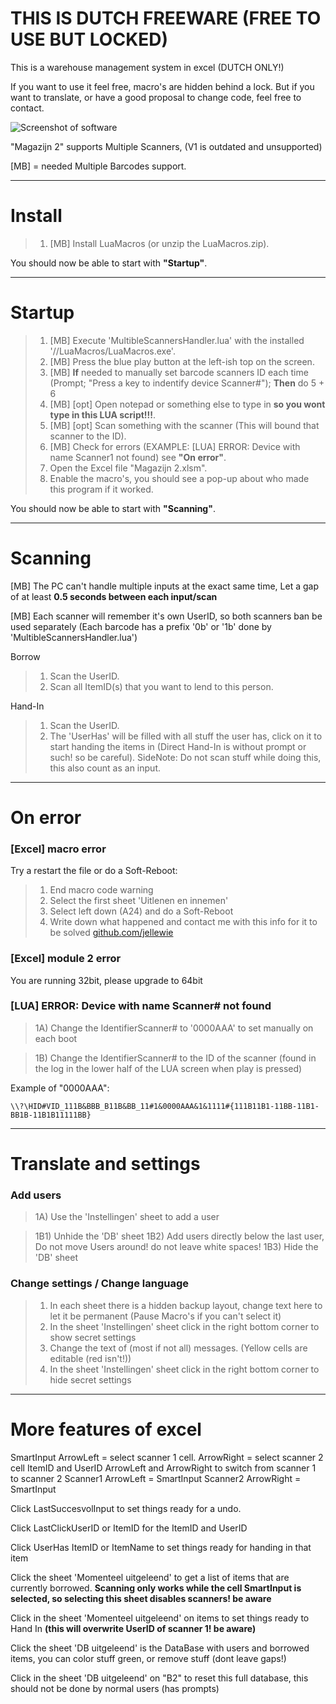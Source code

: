 # THIS IS DUTCH FREEWARE (FREE TO USE BUT LOCKED)
This is a warehouse management system in excel (DUTCH ONLY!)

If you want to use it feel free, macro's are hidden behind a lock. 
But if you want to translate, or have a good proposal to change code, feel free to contact.

![Screenshot of software](https://i.imgur.com/kO67IRf.png)

"Magazijn 2" supports Multiple Scanners, (V1 is outdated and unsupported)

[MB] = needed Multiple Barcodes support.

--------
# Install
> 1) [MB] Install LuaMacros (or unzip the LuaMacros.zip).

You should now be able to start with **"Startup"**.

--------
# Startup
> 1) [MB] Execute 'MultibleScannersHandler.lua' with the installed '//LuaMacros/LuaMacros.exe'.
> 2) [MB] Press the blue play button at the left-ish top on the screen.
> 4) [MB] **If** needed to manually set barcode scanners ID each time (Prompt; "Press a key to indentify device Scanner#"); **Then** do 5 + 6
> 5) [MB] [opt] Open notepad or something else to type in **so you wont type in this LUA script!!!**.
> 6) [MB] [opt] Scan something with the scanner (This will bound that scanner to the ID).
> 7) [MB] Check for errors (EXAMPLE: [LUA] ERROR: Device with name Scanner1 not found) see **"On error"**.
> 8) Open the Excel file "Magazijn 2.xlsm".
> 9) Enable the macro's, you should see a pop-up about who made this program if it worked.

You should now be able to start with **"Scanning"**.

--------	
# Scanning
[MB] The PC can't handle multiple inputs at the exact same time, Let a gap of at least **0.5 seconds between each input/scan**

[MB] Each scanner will remember it's own UserID, so both scanners ban be used separately (Each barcode has a prefix '0b' or '1b' done by 'MultibleScannersHandler.lua')

Borrow
> 1) Scan the UserID.
> 2) Scan all ItemID(s) that you want to lend to this person.

Hand-In
> 1) Scan the UserID.
> 2) The 'UserHas' will be filled with all stuff the user has, click on it to start handing the items in (Direct Hand-In is without prompt or such! so be careful). SideNote: Do not scan stuff while doing this, this also count as an input.

--------
# On error
### [Excel] macro error
Try a restart the file or do a Soft-Reboot:
> 1) End macro code warning
> 2) Select the first sheet 'Uitlenen en innemen'
> 3) Select left down (A24) and do a Soft-Reboot
> 4) Write down what happened and contact me with this info for it to be solved [github.com/jellewie](https://github.com/jellewie/Magazijn/issues) 

### [Excel] module 2 error
You are running 32bit, please upgrade to 64bit

### [LUA] ERROR: Device with name Scanner# not found
> 1A) Change the IdentifierScanner# to '0000AAA' to set manually on each boot

> 1B) Change the IdentifierScanner# to the ID of the scanner (found in the log in the lower half of the LUA screen when play is pressed)

Example of "0000AAA":

	\\?\HID#VID_111B&BBB_B11B&BB_11#1&0000AAA&1&1111#{111B11B1-11BB-11B1-BB1B-11B1B11111BB}
--------
# Translate and settings
### Add users
> 1A) Use the 'Instellingen' sheet to add a user

> 1B1) Unhide the 'DB' sheet
> 1B2) Add users directly below the last user, Do not move Users around! do not leave white spaces!
> 1B3) Hide the 'DB' sheet

### Change settings / Change language
> 1) In each sheet there is a hidden backup layout, change text here to let it be permanent (Pause Macro's if you can't select it)
> 2) In the sheet 'Instellingen' sheet click in the right bottom corner to show secret settings
> 3) Change the text of (most if not all) messages. (Yellow cells are editable (red isn't!))
> 4) In the sheet 'Instellingen' sheet click in the right bottom corner to hide secret settings
--------
# More features of excel
SmartInput ArrowLeft = select scanner 1 cell. ArrowRight = select scanner 2 cell
ItemID and UserID ArrowLeft and ArrowRight to switch from scanner 1 to scanner 2
Scanner1 ArrowLeft = SmartInput
Scanner2 ArrowRight = SmartInput

Click LastSuccesvolInput to set things ready for a undo.

Click LastClickUserID or ItemID for the ItemID and UserID

Click UserHas ItemID or ItemName to set things ready for handing in that item

Click the sheet 'Momenteel uitgeleend' to get a list of items that are currently borrowed. **Scanning only works while the cell SmartInput is selected, so selecting this sheet disables scanners! be aware**

Click in the sheet 'Momenteel uitgeleend' on items to set things ready to Hand In **(this will overwrite UserID of scanner 1! be aware)**

Click the sheet 'DB uitgeleend' is the DataBase with users and borrowed items, you can color stuff green, or remove stuff (dont leave gaps!)

Click in the sheet 'DB uitgeleend' on "B2" to reset this full database, this should not be done by normal users (has prompts)